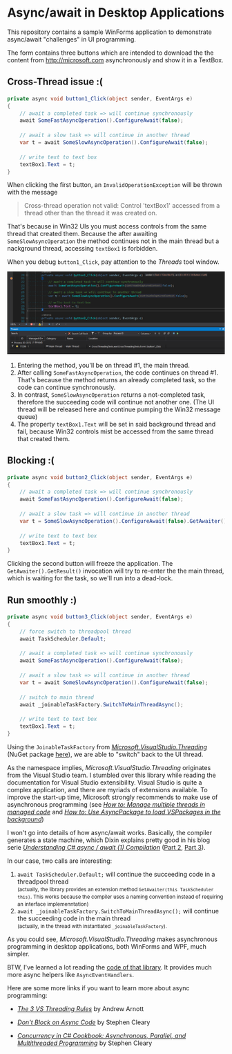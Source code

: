 # Async/await in Desktop Applications

This repository contains a sample WinForms application to demonstrate
async/await "challenges" in UI programming.

The form contains three buttons which are intended to download the
the content from http://microsoft.com asynchronously and show it
in a TextBox.

## Cross-Thread issue :(

```csharp
private async void button1_Click(object sender, EventArgs e)
{
    // await a completed task => will continue synchronously
    await SomeFastAsyncOperation().ConfigureAwait(false);

    // await a slow task => will continue in another thread
    var t = await SomeSlowAsyncOperation().ConfigureAwait(false);

    // write text to text box
    textBox1.Text = t;
}
```

When clicking the first button, an `InvalidOperationException` will
be thrown with the message

> Cross-thread operation not valid: Control 'textBox1' accessed from a
> thread other than the thread it was created on.

That's because in Win32 UIs you must access controls from the same thread
that created them. Because the after awaiting `SomeSlowAsyncOperation`
the method continues not in the main thread but a nackground thread,
accessing `textBox1` is forbidden.

When you debug `button1_Click`, pay attention to the *Threads* tool window.

![Debugger](assets/debugger.png "Debugger Thread Toolwindow")

1. Entering the method, you'll be on thread #1, the main thread.
2. After calling `SomeFastAsyncOperation`, the code continues on thread #1.
   That's because the method returns an already completed task, so the code
   can continue synchronously.
3. In contrast, `SomeSlowAsyncOperation` returns a not-completed task, 
   therefore the succeeding code will continue not another one. (The UI thread
   will be released here and continue pumping the Win32 message queue)
4. The property `textBox1.Text` will be set in said background thread and
   fail, because Win32 controls mist be accessed from the same thread that
   created them.


## Blocking :(

```csharp
private async void button2_Click(object sender, EventArgs e)
{
    // await a completed task => will continue synchronously
    await SomeFastAsyncOperation().ConfigureAwait(false);

    // await a slow task => will continue in another thread
    var t = SomeSlowAsyncOperation().ConfigureAwait(false).GetAwaiter().GetResult();

    // write text to text box
    textBox1.Text = t;
}
```

Clicking the second button will freeze the application. The
`GetAwaiter().GetResult()` invocation will try to re-enter the
the main thread, which is waiting for the task, so we'll run into a dead-lock.

## Run smoothly :)

```csharp
private async void button3_Click(object sender, EventArgs e)
{
    // force switch to threadpool thread
    await TaskScheduler.Default;

    // await a completed task => will continue synchronously
    await SomeFastAsyncOperation().ConfigureAwait(false);

    // await a slow task => will continue in another thread
    var t = await SomeSlowAsyncOperation().ConfigureAwait(false);

    // switch to main thread
    await _joinableTaskFactory.SwitchToMainThreadAsync();

    // write text to text box
    textBox1.Text = t;
}
```

Using the `JoinableTaskFactory` from [_Microsoft.VisualStudio.Threading_](https://github.com/Microsoft/vs-threading)
(NuGet package [here](https://nuget.org/packages/Microsoft.VisualStudio.Threading)),
we are able to "switch" back to the UI thread.

As the namespace implies, _Microsoft.VisualStudio.Threading_ originates from
the Visual Studio team. I stumbled over this library while reading the documentation
for Visual Studio extensibility. Visual Studio is quite a complex application, and
there are myriads of extensions available. To improve the start-up time, Microsoft
strongly recommends to make use of asynchronous programming (see
[_How to: Manage multiple threads in managed code_](https://docs.microsoft.com/en-us/visualstudio/extensibility/managing-multiple-threads-in-managed-code?view=vs-2017)
and [_How to: Use AsyncPackage to load VSPackages in the background_](https://docs.microsoft.com/en-us/visualstudio/extensibility/how-to-use-asyncpackage-to-load-vspackages-in-the-background?view=vs-2017))

I won't go into details of how async/await works. Basically, the compiler generates
a state machine, which Dixin explains pretty good in his blog serie
[_Understanding C# async / await (1) Compilation_](https://weblogs.asp.net/dixin/understanding-c-sharp-async-await-1-compilation) 
([Part 2](https://weblogs.asp.net/dixin/understanding-c-sharp-async-await-2-awaitable-awaiter-pattern), 
[Part 3](https://weblogs.asp.net/dixin/understanding-c-sharp-async-await-3-runtime-context)).

In our case, two calls are interesting:

1. `await TaskScheduler.Default;` will continue the succeeding code in a threadpool thread<br>
   <small>(actually, the library provides an extension method `GetAwaiter(this TaskScheduler this)`.
   This works because the compiler uses a naming convention instead of requiring an interface implemenntation)</small>
2. `await _joinableTaskFactory.SwitchToMainThreadAsync();` will continue the succeeding code in the
   main thread <br><small>(actually, in the thread with instantiated `_joinableTaskFactory`).</small>

As you could see, _Microsoft.VisualStudio.Threading_ makes asynchronous programming
in desktop applications, both WinForms and WPF, much simpler.

BTW, I've learned a lot reading the [code of that library](https://github.com/Microsoft/vs-threading). It provides
much more async helpers like `AsyncEventHandlers`.

Here are some more links if you want to learn more about async programming:

* [_The 3 VS Threading Rules_](https://www.slideshare.net/aarnott/the-3-vs-threading-rules) by Andrew Arnott

* [_Don't Block on Async Code_](https://blog.stephencleary.com/2012/07/dont-block-on-async-code.html) by Stephen Cleary

* [_Concurrency in C# Cookbook: Asynchronous, Parallel, and Multithreaded Programming_](https://lesen.amazon.de/kp/embed?asin=B00KCY2CB4&preview=newtab&linkCode=kpe&ref_=cm_sw_r_kb_dp_WWQtCbZETE973) by Stephen Cleary

